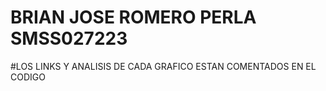 # BRIAN JOSE ROMERO PERLA SMSS027223
#LOS LINKS Y ANALISIS DE CADA GRAFICO ESTAN COMENTADOS EN EL CODIGO
